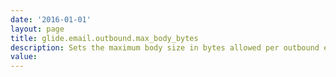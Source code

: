 ```yaml
---
date: '2016-01-01'
layout: page
title: glide.email.outbound.max_body_bytes
description: Sets the maximum body size in bytes allowed per outbound email. 
value:  
---
```

